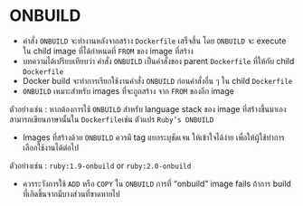 # ONBUILD

- คำสั่ง `ONBUILD` จะทำงานหลังจากสร้าง `Dockerfile` เสร็จสิ้น โดย `ONBUILD` จะ execute ใน child image ที่ได้กำหนดที่ `FROM` ของ image ที่สร้าง
- บทความได้เปรียบเทียบว่า คำสั่ง `ONBUILD` เป็นคำสั่งของ parent `Dockerfile` ที่ให้กับ child `Dockerfile`
- Docker build จะทำการเรียกใช้งานคำสั่ง `ONBUILD` ก่อนคำสั่งอื่น ๆ ใน child `Dockerfile`
- `ONBUILD` เหมาะสำหรับ images ที่จะถูกสร้าง จาก `FROM` ของอีก image

ตัวอย่างเช่น : หากต้องการใช้ `ONBUILD` สำหรับ language stack ของ image ที่สร้างขึ้นมาเอง สามารถเขียนภาษานั้นใน `Dockerfile`เช่น ตัวแปร `Ruby’s ONBUILD`

- Images ที่สร้างด้วย `ONBUILD` ควรมี tag แยกระบุชัดเจน ให้เข้าใจได้ง่าย เพื่อให้ผู้ใช้ทำการเลือกใช้งานได้ต่อไป

ตัวอย่างเช่น : `ruby:1.9-onbuild` or `ruby:2.0-onbuild`

- ควรระวังการใช้ `ADD` หรือ `COPY` ใน `ONBUILD` การที่ “onbuild” image fails ถ้าการ build ที่เกิดขึ้นจากมีบางส่วนที่ขาดหายไป
